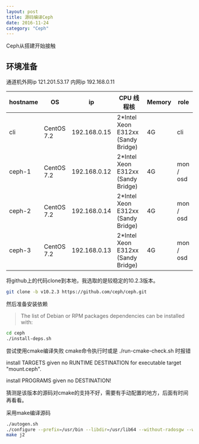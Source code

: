 ```yaml
---
layout: post
title: 源码编译Ceph
date: 2016-11-24
category: "Ceph"
---
```



Ceph从搭建开始接触

## 环境准备

通道机外网ip 121.201.53.17 内网ip 192.168.0.11

| hostname      | OS         | ip           | CPU 线程核                          | Memory | role      |
| ------------- | ---------- | ------------ | ---------------------------------- | ------ | --------- |
| cli           | CentOS 7.2 | 192.168.0.15 | 2*Intel Xeon E312xx (Sandy Bridge) | 4G     | cli       |
| ceph-1        | CentOS 7.2 | 192.168.0.12 | 2*Intel Xeon E312xx (Sandy Bridge) | 4G     | mon / osd |
| ceph-2        | CentOS 7.2 | 192.168.0.14 | 2*Intel Xeon E312xx (Sandy Bridge) | 4G     | mon / osd |
| ceph-3        | CentOS 7.2 | 192.168.0.13 | 2*Intel Xeon E312xx (Sandy Bridge) | 4G     | mon / osd |


将github上的代码clone到本地，我选取的是较稳定的10.2.3版本。

```bash
git clone -b v10.2.3 https://github.com/ceph/ceph.git
```
然后准备安装依赖
> The list of Debian or RPM packages dependencies can be installed with:

```bash
cd ceph
./install-deps.sh
```

尝试使用cmake编译失败
cmake命令执行时或是 ./run-cmake-check.sh 时报错

install TARGETS given no RUNTIME DESTINATION for executable target "mount.ceph".

install PROGRAMS given no DESTINATION!

猜测是该版本的源码对cmake的支持不好，需要有手动配置的地方，后面有时间再看看。

采用make编译源码

```bash
./autogen.sh
./configure --prefix=/usr/bin --libdir=/usr/lib64 --without-radosgw --without-spdk --without-kinetic --without-libzfs
make j2
```